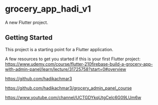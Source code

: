 # grocery_app_hadi_v1

A new Flutter project.

## Getting Started

This project is a starting point for a Flutter application.

A few resources to get you started if this is your first Flutter project:
https://www.udemy.com/course/flutter-210firebase-build-a-grocery-app-with-admin-panel/learn/lecture/31725758?start=0#overview

https://github.com/hadikachmar3

https://github.com/hadikachmar3/grocery_admin_panel_course

https://www.youtube.com/channel/UCTGDYkqUtgCelc6G09LUm6w


